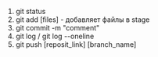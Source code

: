 1. git status
2. git add [files] - добавляет файлы в stage
3. git commit -m "comment"
4. git log / git log --oneline
5. git push [reposit_link] [branch_name]